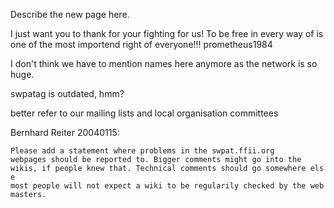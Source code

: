 Describe the new page here.

I just want you to thank for your fighting for us! To be free in every
way of is one of the most importend right of everyone!!! prometheus1984

I don\'t think we have to mention names here anymore as the network is
so huge.

swpatag is outdated, hmm?

better refer to our mailing lists and local organisation committees

Bernhard Reiter 20040115:

`Please add a statement where problems in the swpat.ffii.org`\
`webpages should be reported to. Bigger comments might go into the`\
`wikis, if people knew that. Technical comments should go somewhere else`\
`most people will not expect a wiki to be regularily checked by the webmasters.`
